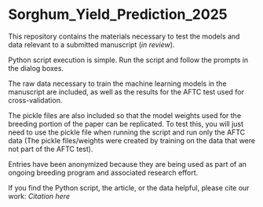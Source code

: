 # Sorghum_Yield_Prediction_2025
This repository contains the materials necessary to test the models and data relevant to a submitted manuscript (*in review*).

Python script execution is simple. Run the script and follow the prompts in the dialog boxes. 

The raw data necessary to train the machine learning models in the manuscript are included, as well as the results for the AFTC test used for cross-validation.

The pickle files are also included so that the model weights used for the breeding portion of the paper can be replicated. To test this, you will just need to use the pickle file when running the script and run only the AFTC data (The pickle files/weights were created by training on the data that were not part of the AFTC test).

Entries have been anonymized because they are being used as part of an ongoing breeding program and associated research effort.

If you find the Python script, the article, or the data helpful, please cite our work:
*Citation here*
